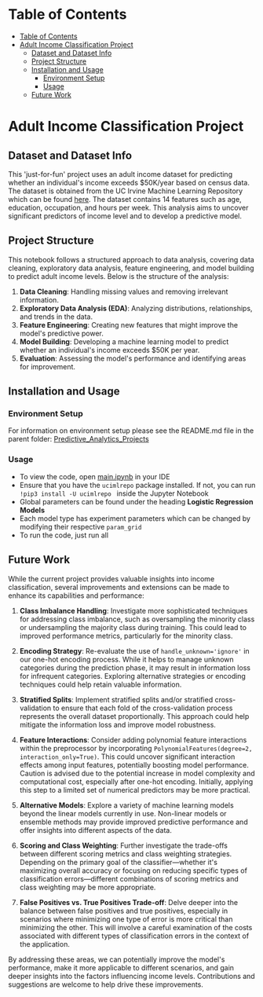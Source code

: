 # Table of Contents
- [Table of Contents](#table-of-contents)
- [Adult Income Classification Project](#adult-income-classification-project)
  - [Dataset and Dataset Info](#dataset-and-dataset-info)
  - [Project Structure](#project-structure)
  - [Installation and Usage](#installation-and-usage)
    - [Environment Setup](#environment-setup)
    - [Usage](#usage)
  - [Future Work](#future-work)


# Adult Income Classification Project

## Dataset and Dataset Info

This 'just-for-fun' project uses an adult income dataset for predicting whether an individual's income exceeds $50K/year based on census data. The dataset is obtained from the UC Irvine Machine Learning Repository which can be found [here](https://archive.ics.uci.edu/dataset/2/adult). The dataset contains 14 features such as age, education, occupation, and hours per week. This analysis aims to uncover significant predictors of income level and to develop a predictive model.

## Project Structure

This notebook follows a structured approach to data analysis, covering data cleaning, exploratory data analysis, feature engineering, and model building to predict adult income levels. Below is the structure of the analysis:

1. **Data Cleaning**: Handling missing values and removing irrelevant information.
2. **Exploratory Data Analysis (EDA)**: Analyzing distributions, relationships, and trends in the data.
3. **Feature Engineering**: Creating new features that might improve the model's predictive power.
4. **Model Building**: Developing a machine learning model to predict whether an individual's income exceeds $50K per year.
5. **Evaluation**: Assessing the model's performance and identifying areas for improvement.

## Installation and Usage

### Environment Setup

For information on environment setup please see the README.md file in the parent folder: [Predictive_Analytics_Projects](../README.md)

### Usage

* To view the code, open [main.ipynb](Predictive_Analytics_Projects/adult_income_classification/main.ipynb) in your IDE
* Ensure that you have the ```ucimlrepo``` package installed. If not, you can run ```!pip3 install -U ucimlrepo ``` inside the Jupyter Notebook
* Global parameters can be found under the heading **Logistic Regression Models**
* Each model type has experiment parameters which can be changed by modifying their respective `param_grid`
* To run the code, just run all

## Future Work

While the current project provides valuable insights into income classification, several improvements and extensions can be made to enhance its capabilities and performance:

1. **Class Imbalance Handling**: Investigate more sophisticated techniques for addressing class imbalance, such as oversampling the minority class or undersampling the majority class during training. This could lead to improved performance metrics, particularly for the minority class.

2. **Encoding Strategy**: Re-evaluate the use of `handle_unknown='ignore'` in our one-hot encoding process. While it helps to manage unknown categories during the prediction phase, it may result in information loss for infrequent categories. Exploring alternative strategies or encoding techniques could help retain valuable information.

3. **Stratified Splits**: Implement stratified splits and/or stratified cross-validation to ensure that each fold of the cross-validation process represents the overall dataset proportionally. This approach could help mitigate the information loss and improve model robustness.

4. **Feature Interactions**: Consider adding polynomial feature interactions within the preprocessor by incorporating `PolynomialFeatures(degree=2, interaction_only=True)`. This could uncover significant interaction effects among input features, potentially boosting model performance. Caution is advised due to the potential increase in model complexity and computational cost, especially after one-hot encoding. Initially, applying this step to a limited set of numerical predictors may be more practical.

5. **Alternative Models**: Explore a variety of machine learning models beyond the linear models currently in use. Non-linear models or ensemble methods may provide improved predictive performance and offer insights into different aspects of the data.

6. **Scoring and Class Weighting**: Further investigate the trade-offs between different scoring metrics and class weighting strategies. Depending on the primary goal of the classifier—whether it's maximizing overall accuracy or focusing on reducing specific types of classification errors—different combinations of scoring metrics and class weighting may be more appropriate.

7. **False Positives vs. True Positives Trade-off**: Delve deeper into the balance between false positives and true positives, especially in scenarios where minimizing one type of error is more critical than minimizing the other. This will involve a careful examination of the costs associated with different types of classification errors in the context of the application.

By addressing these areas, we can potentially improve the model's performance, make it more applicable to different scenarios, and gain deeper insights into the factors influencing income levels. Contributions and suggestions are welcome to help drive these improvements.